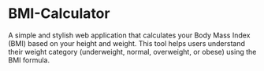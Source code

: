 # BMI-Calculator
A simple and stylish web application that calculates your Body Mass Index (BMI) based on your height and weight. This tool helps users understand their weight category (underweight, normal, overweight, or obese) using the BMI formula.
